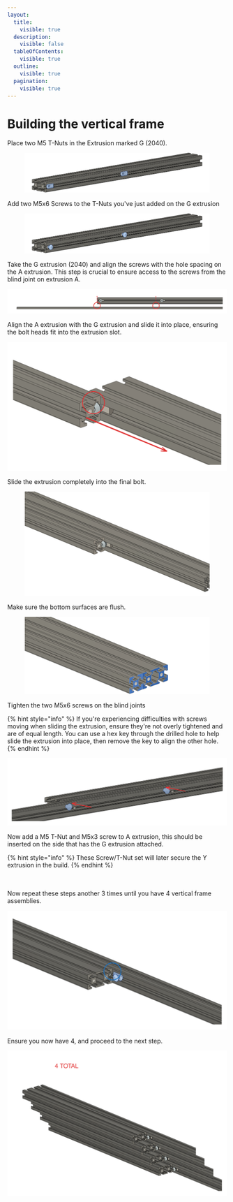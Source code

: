 ```yaml
---
layout:
  title:
    visible: true
  description:
    visible: false
  tableOfContents:
    visible: true
  outline:
    visible: true
  pagination:
    visible: true
---
```


# Building the vertical frame





Place two M5 T-Nuts in the Extrusion marked G (2040).

<figure><img src="../../../.gitbook/assets/nebula_uprights_tnuts_g.png" alt=""><figcaption></figcaption></figure>

Add two M5x6 Screws to the T-Nuts you've just added on the G extrusion

<figure><img src="../../../.gitbook/assets/nebula_uprights_tnuts_screws_g.png" alt=""><figcaption></figcaption></figure>

Take the G extrusion (2040) and align the screws with the hole spacing on the A extrusion. This step is crucial to ensure access to the screws from the blind joint on extrusion A.

<img src="../../../.gitbook/assets/file.excalidraw (1).svg" alt="" class="gitbook-drawing">

Align the A extrusion with the G extrusion and slide it into place, ensuring the bolt heads fit into the extrusion slot.

<img src="../../../.gitbook/assets/file.excalidraw (2).svg" alt="" class="gitbook-drawing">

Slide the extrusion completely into the final bolt.

<figure><img src="../../../.gitbook/assets/nebula_uprights_screws_slide_2_g.png" alt=""><figcaption></figcaption></figure>

Make sure the bottom surfaces are flush.

<figure><img src="../../../.gitbook/assets/nebula_uprights_screws_slide_flush_g.png" alt=""><figcaption></figcaption></figure>

Tighten the two M5x6 screws on the blind joints

{% hint style="info" %}
If you're experiencing difficulties with screws moving when sliding the extrusion, ensure they're not overly tightened and are of equal length. You can use a hex key through the drilled hole to help slide the extrusion into place, then remove the key to align the other hole.
{% endhint %}

<img src="../../../.gitbook/assets/file.excalidraw (3).svg" alt="" class="gitbook-drawing">







Now add a M5 T-Nut and M5x3 screw to A extrusion, this should be inserted on the side that has the G extrusion attached.

{% hint style="info" %}
These Screw/T-Nut set will later secure the Y extrusion in the build.
{% endhint %}

\
\
Now repeat these steps another 3 times until you have 4 vertical frame assemblies.

<img src="../../../.gitbook/assets/file.excalidraw (4).svg" alt="" class="gitbook-drawing">

Ensure you now have 4, and proceed to the next step.

<img src="../../../.gitbook/assets/file.excalidraw (5).svg" alt="" class="gitbook-drawing">

